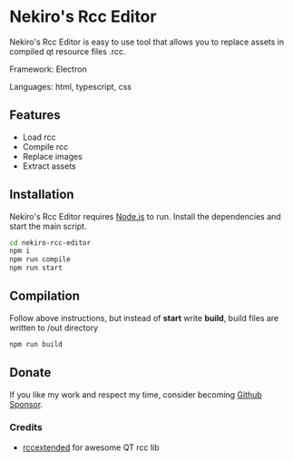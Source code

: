# Nekiro's Rcc Editor

Nekiro's Rcc Editor is easy to use tool that allows you to replace assets in compiled qt resource files .rcc.

Framework: Electron

Languages: html, typescript, css

## Features

- Load rcc
- Compile rcc
- Replace images
- Extract assets

## Installation

Nekiro's Rcc Editor requires [Node.js](https://nodejs.org/) to run.
Install the dependencies and start the main script.

```sh
cd nekiro-rcc-editor
npm i
npm run compile
npm run start
```

## Compilation

Follow above instructions, but instead of **start** write **build**, build files are written to /out directory

```sh
npm run build
```

## Donate

If you like my work and respect my time, consider becoming [Github Sponsor](https://github.com/sponsors/nekiro).

### Credits

- [rccextended](https://github.com/zedxxx/rccextended) for awesome QT rcc lib
